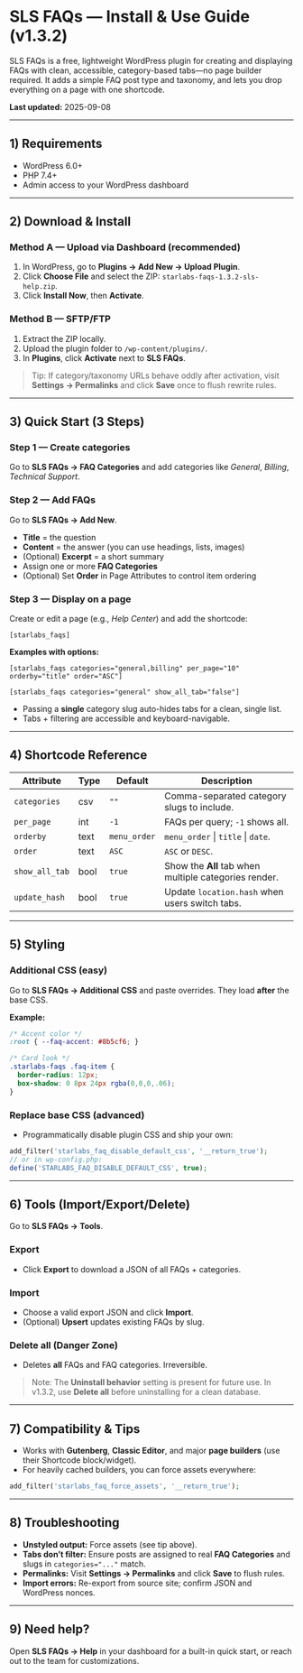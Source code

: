 # SLS FAQs — Install & Use Guide (v1.3.2)
SLS FAQs is a free, lightweight WordPress plugin for creating and displaying FAQs with clean, accessible, category-based tabs—no page builder required. It adds a simple FAQ post type and taxonomy, and lets you drop everything on a page with one shortcode.


**Last updated:** 2025-09-08

---

## 1) Requirements
- WordPress 6.0+
- PHP 7.4+
- Admin access to your WordPress dashboard

---

## 2) Download & Install

### Method A — Upload via Dashboard (recommended)
1. In WordPress, go to **Plugins → Add New → Upload Plugin**.
2. Click **Choose File** and select the ZIP: `starlabs-faqs-1.3.2-sls-help.zip`.
3. Click **Install Now**, then **Activate**.

### Method B — SFTP/FTP
1. Extract the ZIP locally.
2. Upload the plugin folder to `/wp-content/plugins/`.
3. In **Plugins**, click **Activate** next to **SLS FAQs**.

> Tip: If category/taxonomy URLs behave oddly after activation, visit **Settings → Permalinks** and click **Save** once to flush rewrite rules.

---

## 3) Quick Start (3 Steps)

### Step 1 — Create categories
Go to **SLS FAQs → FAQ Categories** and add categories like *General*, *Billing*, *Technical Support*.

### Step 2 — Add FAQs
Go to **SLS FAQs → Add New**.
- **Title** = the question
- **Content** = the answer (you can use headings, lists, images)
- (Optional) **Excerpt** = a short summary
- Assign one or more **FAQ Categories**
- (Optional) Set **Order** in Page Attributes to control item ordering

### Step 3 — Display on a page
Create or edit a page (e.g., *Help Center*) and add the shortcode:
```
[starlabs_faqs]
```

**Examples with options:**
```
[starlabs_faqs categories="general,billing" per_page="10" orderby="title" order="ASC"]

[starlabs_faqs categories="general" show_all_tab="false"]
```
- Passing a **single** category slug auto-hides tabs for a clean, single list.
- Tabs + filtering are accessible and keyboard-navigable.

---

## 4) Shortcode Reference

| Attribute       | Type  | Default       | Description |
|----------------|-------|---------------|-------------|
| `categories`   | csv   | `""`          | Comma-separated category slugs to include. |
| `per_page`     | int   | `-1`          | FAQs per query; `-1` shows all. |
| `orderby`      | text  | `menu_order`  | `menu_order` \| `title` \| `date`. |
| `order`        | text  | `ASC`         | `ASC` or `DESC`. |
| `show_all_tab` | bool  | `true`        | Show the **All** tab when multiple categories render. |
| `update_hash`  | bool  | `true`        | Update `location.hash` when users switch tabs. |

---

## 5) Styling

### Additional CSS (easy)
Go to **SLS FAQs → Additional CSS** and paste overrides. They load **after** the base CSS.

**Example:**
```css
/* Accent color */
:root { --faq-accent: #8b5cf6; }

/* Card look */
.starlabs-faqs .faq-item {
  border-radius: 12px;
  box-shadow: 0 8px 24px rgba(0,0,0,.06);
}
```

### Replace base CSS (advanced)
- Programmatically disable plugin CSS and ship your own:
```php
add_filter('starlabs_faq_disable_default_css', '__return_true');
// or in wp-config.php:
define('STARLABS_FAQ_DISABLE_DEFAULT_CSS', true);
```

---

## 6) Tools (Import/Export/Delete)

Go to **SLS FAQs → Tools**.

### Export
- Click **Export** to download a JSON of all FAQs + categories.

### Import
- Choose a valid export JSON and click **Import**.
- (Optional) **Upsert** updates existing FAQs by slug.

### Delete all (Danger Zone)
- Deletes **all** FAQs and FAQ categories. Irreversible.

> Note: The **Uninstall behavior** setting is present for future use. In v1.3.2, use **Delete all** before uninstalling for a clean database.

---

## 7) Compatibility & Tips
- Works with **Gutenberg**, **Classic Editor**, and major **page builders** (use their Shortcode block/widget).
- For heavily cached builders, you can force assets everywhere:
```php
add_filter('starlabs_faq_force_assets', '__return_true');
```

---

## 8) Troubleshooting
- **Unstyled output:** Force assets (see tip above).  
- **Tabs don’t filter:** Ensure posts are assigned to real **FAQ Categories** and slugs in `categories="..."` match.  
- **Permalinks:** Visit **Settings → Permalinks** and click **Save** to flush rules.  
- **Import errors:** Re-export from source site; confirm JSON and WordPress nonces.

---

## 9) Need help?
Open **SLS FAQs → Help** in your dashboard for a built-in quick start, or reach out to the team for customizations.
